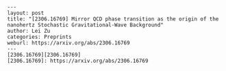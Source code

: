     ---
    layout: post
    title: "[2306.16769] Mirror QCD phase transition as the origin of the nanohertz Stochastic Gravitational-Wave Background"
    author: Lei Zu
    categories: Preprints
    weburl: https://arxiv.org/abs/2306.16769
    ---
    [2306.16769][2306.16769]
    [2306.16769]: https://arxiv.org/abs/2306.16769
